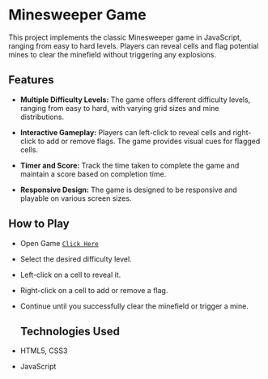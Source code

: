 # Minesweeper Game
This project implements the classic Minesweeper game in JavaScript, ranging from easy to hard levels. Players can reveal cells and flag potential mines to clear the minefield without triggering any explosions.

## Features
- **Multiple Difficulty Levels:** The game offers different difficulty levels, ranging from easy to hard, with varying grid sizes and mine distributions.

- **Interactive Gameplay:** Players can left-click to reveal cells and right-click to add or remove flags. The game provides visual cues for flagged cells.

- **Timer and Score:** Track the time taken to complete the game and maintain a score based on completion time.

- **Responsive Design:** The game is designed to be responsive and playable on various screen sizes.

## How to Play
- Open Game [`Click Here`](https://mayankkatheriya.github.io/Mct_4/Sonu_Minesweeper_Game/)

- Select the desired difficulty level.

- Left-click on a cell to reveal it.

- Right-click on a cell to add or remove a flag.

- Continue until you successfully clear the minefield or trigger a mine.

  
  ## Technologies Used

- HTML5, CSS3
- JavaScript
  

